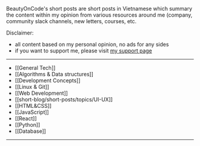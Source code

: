 BeautyOnCode's short posts are short posts in Vietnamese which summary the content within my opinion from various resources around me (company, community slack channels, new letters, courses, etc.

Disclaimer: 
- all content based on my personal opinion, no ads for any sides
- if you want to support me, please visit [my support page](https://beautyoncode.com/support/) 

---
- [[General Tech]]
- [[Algorithms & Data structures]]
- [[Development Concepts]]
- [[Linux & Git]]
- [[Web Development]]
- [[short-blog/short-posts/topics/UI-UX]]
- [[HTML&CSS]]
- [[JavaScript]]
- [[React]]
- [[Python]]
- [[Database]]

---

